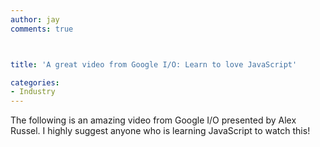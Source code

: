 ```yaml
---
author: jay
comments: true



title: 'A great video from Google I/O: Learn to love JavaScript'

categories:
- Industry
---
```


The following is an amazing video from Google I/O presented by Alex Russel. I highly suggest anyone who is learning JavaScript to watch this!


